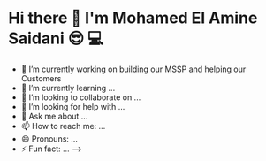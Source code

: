 # Hi there 👋 I'm Mohamed El Amine Saidani 😎  💻


- 🔭 I’m currently working on building our MSSP and helping our Customers 
- 🌱 I’m currently learning ...
- 👯 I’m looking to collaborate on ...
- 🤔 I’m looking for help with ...
- 💬 Ask me about ...
- 📫 How to reach me: ...
- 😄 Pronouns: ...
- ⚡ Fun fact: ...
-->
